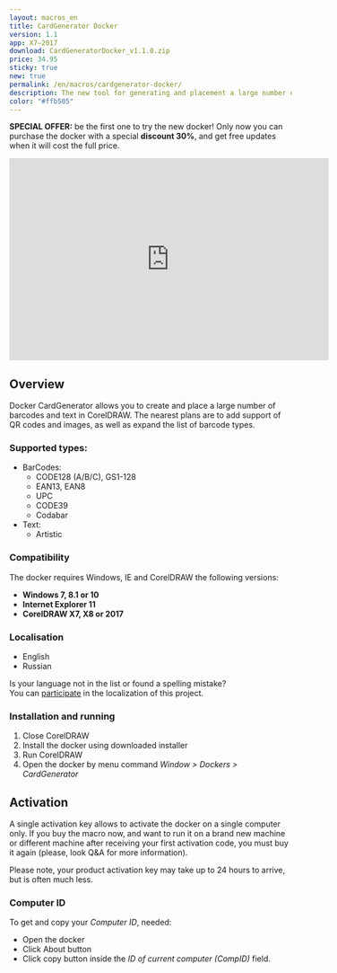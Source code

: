 ```yaml
---
layout: macros_en
title: CardGenerator Docker
version: 1.1
app: X7–2017
download: CardGeneratorDocker_v1.1.0.zip
price: 34.95
sticky: true
new: true
permalink: /en/macros/cardgenerator-docker/
description: The new tool for generating and placement a large number of barcodes, developed especially for actual CorelDRAW versions (X7–2017).
color: "#ffb505"
---
```


**SPECIAL OFFER:** be the first one to try the new docker! Only now you can purchase the docker with
a special **discount 30%**, and get free updates when it will cost the full price.

<iframe width="570" height="360" src="https://www.youtube.com/embed/X-K_WqJ5GXI?rel=0" frameborder="0" allowfullscreen></iframe>

## Overview

Docker CardGenerator allows you to create and place a large number of barcodes and text in CorelDRAW.
The nearest plans are to add support of QR codes and images, as well as expand the list of barcode types.

### Supported types:

* BarCodes:
  * CODE128 (A/B/C), GS1-128
  * EAN13, EAN8
  * UPC
  * CODE39
  * Codabar
* Text:
  * Artistic

### Compatibility

The docker requires Windows, IE and CorelDRAW the following versions:

* **Windows 7, 8.1 or 10**
* **Internet Explorer 11**
* **CorelDRAW X7, X8 or 2017**

### Localisation

* English
* Russian

Is your language not in the list or found a spelling mistake?   
You can [participate](https://poeditor.com/join/project/BCyk4vVbhr) in the localization of this project.

### Installation and running

1. Close CorelDRAW
1. Install the docker using downloaded installer
1. Run CorelDRAW
1. Open the docker by menu command _Window > Dockers > CardGenerator_

## Activation

A single activation key allows to activate the docker on a single computer only.
If you buy the macro now, and want to run it on a brand new machine or different machine after receiving
your first activation code, you must buy it again (please, look Q&A for more information).

Please note, your product activation key may take up to 24 hours to arrive, but is often much less.

### Computer ID

To get and copy your _Computer ID_, needed:

* Open the docker
* Click About button
* Click copy button inside the _ID of current computer (CompID)_ field.
